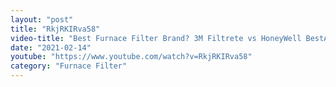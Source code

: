 ```yaml
---
layout: "post"
title: "RkjRKIRva58"
video-title: "Best Furnace Filter Brand? 3M Filtrete vs HoneyWell BestAir, Nordic Pure, Flanders EZ Flow"
date: "2021-02-14"
youtube: "https://www.youtube.com/watch?v=RkjRKIRva58"
category: "Furnace Filter"
---
```

<div class="space-y-1"></div>